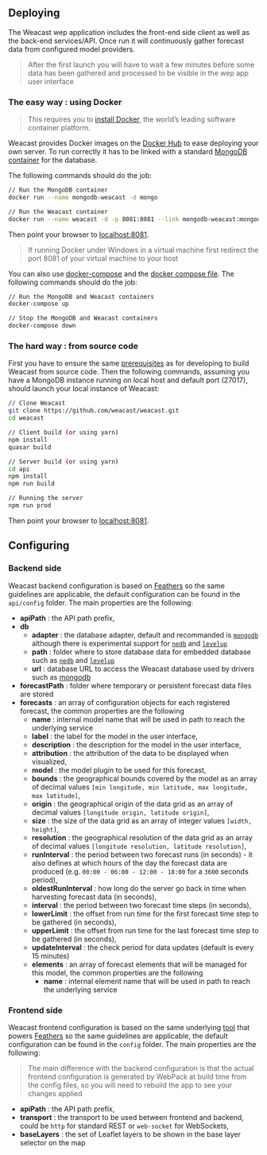 ## Deploying

The Weacast wep application includes the front-end side client as well as the back-end services/API. Once run it will continuously gather forecast data from configured model providers.

> After the first launch you will have to wait a few minutes before some data has been gathered and processed to be visible in the wep app user interface

### The easy way : using Docker

> This requires you to [install Docker](https://docs.docker.com/engine/installation/), the world’s leading software container platform.

Weacast provides Docker images on the [Docker Hub](https://hub.docker.com/r/weacast/weacast/) to ease deploying your own server. To run correctly it has to be linked with a standard [MongoDB container](https://hub.docker.com/_/mongo/) for the database. 

The following commands should do the job:
```bash
// Run the MongoDB container
docker run --name mongodb-weacast -d mongo

// Run the Weacast container
docker run --name weacast -d -p 8081:8081 --link mongodb-weacast:mongodb weacast/weacast
```

Then point your browser to [localhost:8081](http://localhost:8081).

> If running Docker under Windows in a virtual machine first redirect the port 8081 of your virtual machine to your host

You can also use [docker-compose](https://docs.docker.com/compose/) and the [docker compose file](https://github.com/weacast/weacast/blob/master/docker-compose.yml).
The following commands should do the job:
```bash
// Run the MongoDB and Weacast containers
docker-compose up

// Stop the MongoDB and Weacast containers
docker-compose down
```

### The hard way : from source code

First you have to ensure the same [prerequisites](./DEVELOPMENT.MD#prerequisites) as for developing to build Weacast from source code. Then the following commands, assuming you have a MongoDB instance running on local host and default port (27017), should launch your local instance of Weacast:

```bash
// Clone Weacast
git clone https://github.com/weacast/weacast.git
cd weacast

// Client build (or using yarn)
npm install
quasar build

// Server build (or using yarn)
cd api
npm install
npm run build

// Running the server
npm run prod
```

Then point your browser to [localhost:8081](http://localhost:8080).

## Configuring

### Backend side

Weacast backend configuration is based on [Feathers](https://docs.feathersjs.com/guides/advanced/configuration.html) so the same guidelines are applicable, the default configuration can be found in the `api/config` folder. The main properties are the following:
* **apiPath** : the API path prefix,
* **db**
  * **adapter** : the database adapter, default and recommanded is [`mongodb`](https://github.com/feathersjs/feathers-mongodb) although there is experimental support for [`nedb`](https://github.com/feathersjs/feathers-nedb) and [`levelup`](https://github.com/feathersjs/feathers-levelup)
  * **path** : folder where to store database data for embedded database such as [`nedb`](https://github.com/feathersjs/feathers-nedb) and [`levelup`](https://github.com/feathersjs/feathers-levelup)
  * **url** : database URL to access the Weacast database used by drivers such as [mongodb](https://github.com/mongodb/node-mongodb-native)
* **forecastPath** : folder where temporary or persistent forecast data files are stored
* **forecasts** : an array of configuration objects for each registered forecast, the common properties are the following
  * **name** : internal model name that will be used in path to reach the underlying service
  * **label** : the label for the model in the user interface,
  * **description** : the description for the model in the user interface,
  * **attribution** : the attribution of the data to be displayed when visualized,
  * **model** : the model plugin to be used for this forecast,
  * **bounds** : the geographical bounds covered by the model as an array of decimal values `[min longitude, min latitude, max longitude, max latitude]`,
  * **origin** : the geographical origin of the data grid as an array of decimal values `[longitude origin, latitude origin]`,
  * **size** : the size of the data grid as an array of integer values `[width, height]`,
  * **resolution** : the geographical resolution of the data grid as an array of decimal values `[longitude resolution, latitude resolution]`,
  * **runInterval** : the period between two forecast runs (in seconds) - it also defines at which hours of the day the forecast data are produced (e.g. `00:00 - 06:00 - 12:00 - 18:00` for a `3600` seconds period),
  * **oldestRunInterval** : how long do the server go back in time when harvesting forecast data (in seconds),
  * **interval** : the period between two forecast time steps (in seconds),
  * **lowerLimit** : the offset from run time for the first forecast time step to be gathered (in seconds),
  * **upperLimit** : the offset from run time for the last forecast time step to be gathered (in seconds),
  * **updateInterval** : the check period for data updates (default is every 15 minutes)
  * **elements** : an array of forecast elements that will be managed for this model, the common properties are the following
    * **name** : internal element name that will be used in path to reach the underlying service

### Frontend side

Weacast frontend configuration is based on the same underlying [tool](https://github.com/lorenwest/node-config) that powers [Feathers](https://docs.feathersjs.com/guides/advanced/configuration.html) so the same guidelines are applicable, the default configuration can be found in the `config` folder. The main properties are the following:

> The main difference with the backend configuration is that the actual frontend configuration is generated by WebPack at build time from the config files, so you will need to rebuild the app to see your changes applied
* **apiPath** : the API path prefix,
* **transport** : the transport to be used between frontend and backend, could be `http` for standard REST or `web-socket` for WebSockets,
* **baseLayers** : the set of Leaflet layers to be shown in the base layer selector on the map
